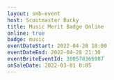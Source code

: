 ```yaml
---
layout: smb-event
host: Scoutmaster Bucky
title: Music Merit Badge Online
online: true
badge: music
eventDateStart: 2022-04-28 18:00
eventDateEnd: 2022-04-28 21:30
eventBriteEventId: 300578366987
onSaleDate: 2022-03-01 0:05
---
```

